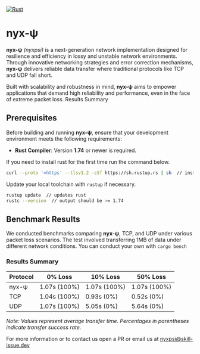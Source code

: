 [![Rust](https://github.com/nyxpsi/nyxpsi/actions/workflows/rust.yml/badge.svg)](https://github.com/nyxpsi/nyxpsi/actions/workflows/rust.yml)
# nyx-ψ

**nyx-ψ** _(nyxpsi)_ is a next-generation network implementation designed for resilience and efficiency in lossy and unstable network environments. Through innovative networking strategies and error correction mechanisms, **nyx-ψ** delivers reliable data transfer where traditional protocols like TCP and UDP fall short.

Built with scalability and robustness in mind, **nyx-ψ** aims to empower applications that demand high reliability and performance, even in the face of extreme packet loss.
Results Summary

## Prerequisites

Before building and running **nyx-ψ**, ensure that your development environment meets the following requirements:

- **Rust Compiler**: Version **1.74** or newer is required.

If you need to install rust for the first time run the command below.

```bash
curl --proto '=https' --tlsv1.2 -sSf https://sh.rustup.rs | sh  // installs rust
```

Update your local toolchain with ```rustup``` if necessary.

```bash
rustup update  // updates rust
rustc --version  // output should be >= 1.74
```

## Benchmark Results

We conducted benchmarks comparing **nyx-ψ**, TCP, and UDP under various packet loss scenarios. The test involved transferring 1MB of data under different network conditions. You can conduct your own with `cargo bench`

### Results Summary

| Protocol | 0% Loss | 10% Loss | 50% Loss |
|----------|---------|----------|----------|
| nyx-ψ    | 1.07s (100%) | 1.07s (100%) | 1.07s (100%) |
| TCP      | 1.04s (100%) | 0.93s (0%)   | 0.52s (0%)   |
| UDP      | 1.07s (100%) | 5.05s (0%)   | 5.64s (0%)   |

*Note: Values represent average transfer time. Percentages in parentheses indicate transfer success rate.*

For more information or to contact us open a PR or email us at nyxpsi@skill-issue.dev
